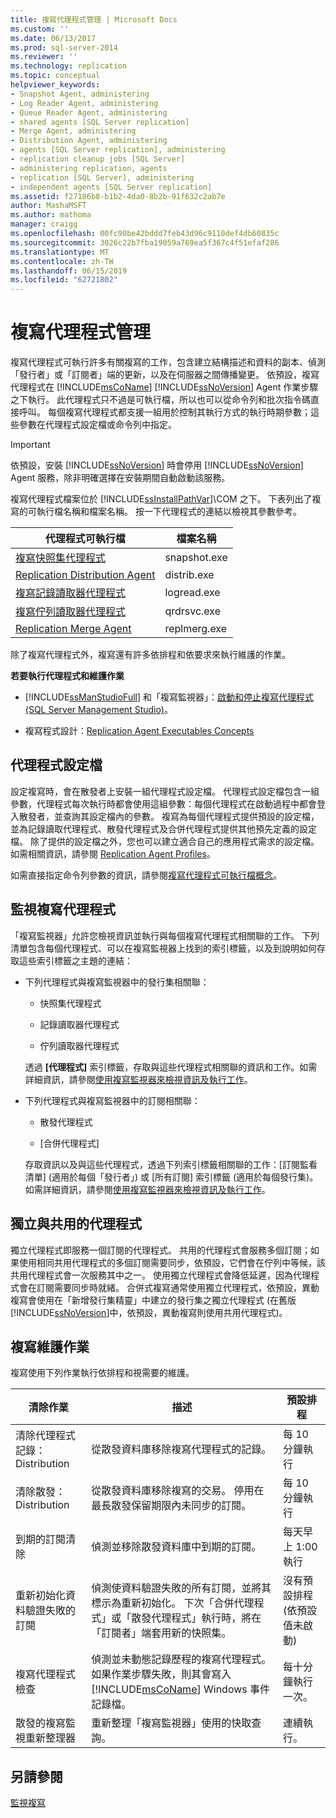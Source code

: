 ```yaml
---
title: 複寫代理程式管理 | Microsoft Docs
ms.custom: ''
ms.date: 06/13/2017
ms.prod: sql-server-2014
ms.reviewer: ''
ms.technology: replication
ms.topic: conceptual
helpviewer_keywords:
- Snapshot Agent, administering
- Log Reader Agent, administering
- Queue Reader Agent, administering
- shared agents [SQL Server replication]
- Merge Agent, administering
- Distribution Agent, administering
- agents [SQL Server replication], administering
- replication cleanup jobs [SQL Server]
- administering replication, agents
- replication [SQL Server], administering
- independent agents [SQL Server replication]
ms.assetid: f27186b8-b1b2-4da0-8b2b-91f632c2ab7e
author: MashaMSFT
ms.author: mathoma
manager: craigg
ms.openlocfilehash: 00fc90be42bddd7feb43d96c9110def4db60835c
ms.sourcegitcommit: 3026c22b7fba19059a769ea5f367c4f51efaf286
ms.translationtype: MT
ms.contentlocale: zh-TW
ms.lasthandoff: 06/15/2019
ms.locfileid: "62721802"
---
```

# <a name="replication-agent-administration"></a>複寫代理程式管理
  複寫代理程式可執行許多有關複寫的工作，包含建立結構描述和資料的副本、偵測「發行者」或「訂閱者」端的更新，以及在伺服器之間傳播變更。 依預設，複寫代理程式在 [!INCLUDE[msCoName](../../../includes/msconame-md.md)] [!INCLUDE[ssNoVersion](../../../includes/ssnoversion-md.md)] Agent 作業步驟之下執行。 此代理程式只不過是可執行檔，所以也可以從命令列和批次指令碼直接呼叫。 每個複寫代理程式都支援一組用於控制其執行方式的執行時期參數；這些參數在代理程式設定檔或命令列中指定。  
  
> [!IMPORTANT]  
>  依預設，安裝 [!INCLUDE[ssNoVersion](../../../includes/ssnoversion-md.md)] 時會停用 [!INCLUDE[ssNoVersion](../../../includes/ssnoversion-md.md)] Agent 服務，除非明確選擇在安裝期間自動啟動該服務。  
  
 複寫代理程式檔案位於 [!INCLUDE[ssInstallPathVar](../../../includes/ssinstallpathvar-md.md)]\COM 之下。 下表列出了複寫的可執行檔名稱和檔案名稱。 按一下代理程式的連結以檢視其參數參考。  
  
|代理程式可執行檔|檔案名稱|  
|----------------------|---------------|  
|[複寫快照集代理程式](replication-snapshot-agent.md)|snapshot.exe|  
|[Replication Distribution Agent](replication-distribution-agent.md)|distrib.exe|  
|[複寫記錄讀取器代理程式](replication-log-reader-agent.md)|logread.exe|  
|[複寫佇列讀取器代理程式](replication-queue-reader-agent.md)|qrdrsvc.exe|  
|[Replication Merge Agent](replication-merge-agent.md)|replmerg.exe|  
  
 除了複寫代理程式外，複寫還有許多依排程和依要求來執行維護的作業。  
  
 **若要執行代理程式和維護作業**  
  
-   [!INCLUDE[ssManStudioFull](../../../includes/ssmanstudiofull-md.md)] 和「複寫監視器」：[啟動和停止複寫代理程式&#40;SQL Server Management Studio&#41;](start-and-stop-a-replication-agent-sql-server-management-studio.md)。  
  
-   複寫程式設計：[Replication Agent Executables Concepts](../concepts/replication-agent-executables-concepts.md)  
  
## <a name="agent-profiles"></a>代理程式設定檔  
 設定複寫時，會在散發者上安裝一組代理程式設定檔。 代理程式設定檔包含一組參數，代理程式每次執行時都會使用這組參數：每個代理程式在啟動過程中都會登入散發者，並查詢其設定檔內的參數。 複寫為每個代理程式提供預設的設定檔，並為記錄讀取代理程式、散發代理程式及合併代理程式提供其他預先定義的設定檔。 除了提供的設定檔之外，您也可以建立適合自己的應用程式需求的設定檔。 如需相關資訊，請參閱 [Replication Agent Profiles](replication-agent-profiles.md)。  
  
 如需直接指定命令列參數的資訊，請參閱[複寫代理程式可執行檔概念](../concepts/replication-agent-executables-concepts.md)。  
  
## <a name="monitoring-replication-agents"></a>監視複寫代理程式  
 「複寫監視器」允許您檢視資訊並執行與每個複寫代理程式相關聯的工作。 下列清單包含每個代理程式、可以在複寫監視器上找到的索引標籤，以及到說明如何存取這些索引標籤之主題的連結：  
  
-   下列代理程式與複寫監視器中的發行集相關聯：  
  
    -   快照集代理程式  
  
    -   記錄讀取器代理程式  
  
    -   佇列讀取器代理程式  
  
     透過 **[代理程式]** 索引標籤，存取與這些代理程式相關聯的資訊和工作。如需詳細資訊，請參閱[使用複寫監視器來檢視資訊及執行工作](../monitor/view-information-and-perform-tasks-replication-monitor.md)。  
  
-   下列代理程式與複寫監視器中的訂閱相關聯：  
  
    -   散發代理程式  
  
    -   [合併代理程式]  
  
     存取資訊以及與這些代理程式，透過下列索引標籤相關聯的工作：[訂閱監看清單]  (適用於每個「發行者」) 或 [所有訂閱]  索引標籤 (適用於每個發行集)。 如需詳細資訊，請參閱[使用複寫監視器來檢視資訊及執行工作](../monitor/view-information-and-perform-tasks-replication-monitor.md)。  
  
## <a name="independent-and-shared-agents"></a>獨立與共用的代理程式  
 獨立代理程式即服務一個訂閱的代理程式。 共用的代理程式會服務多個訂閱；如果使用相同共用代理程式的多個訂閱需要同步，依預設，它們會在佇列中等候，該共用代理程式會一次服務其中之一。 使用獨立代理程式會降低延遲，因為代理程式會在訂閱需要同步時就緒。 合併式複寫通常使用獨立代理程式，依預設，異動複寫會使用在「新增發行集精靈」中建立的發行集之獨立代理程式 (在舊版 [!INCLUDE[ssNoVersion](../../../includes/ssnoversion-md.md)]中，依預設，異動複寫則使用共用代理程式)。  
  
## <a name="replication-maintenance-jobs"></a>複寫維護作業  
 複寫使用下列作業執行依排程和視需要的維護。  
  
|清除作業|描述|預設排程|  
|------------------|-----------------|----------------------|  
|清除代理程式記錄：Distribution|從散發資料庫移除複寫代理程式的記錄。|每 10 分鐘執行|  
|清除散發：Distribution|從散發資料庫移除複寫的交易。 停用在最長散發保留期限內未同步的訂閱。|每 10 分鐘執行|  
|到期的訂閱清除|偵測並移除散發資料庫中到期的訂閱。|每天早上 1:00 執行|  
|重新初始化資料驗證失敗的訂閱|偵測使資料驗證失敗的所有訂閱，並將其標示為重新初始化。 下次「合併代理程式」或「散發代理程式」執行時，將在「訂閱者」端套用新的快照集。|沒有預設排程 (依預設值未啟動)|  
|複寫代理程式檢查|偵測並未動態記錄歷程的複寫代理程式。 如果作業步驟失敗，則其會寫入 [!INCLUDE[msCoName](../../../includes/msconame-md.md)] Windows 事件記錄檔。|每十分鐘執行一次。|  
|散發的複寫監視重新整理器|重新整理「複寫監視器」使用的快取查詢。|連續執行。|  
  
## <a name="see-also"></a>另請參閱  
 [監視複寫](../monitoring-replication.md)  
  
  
